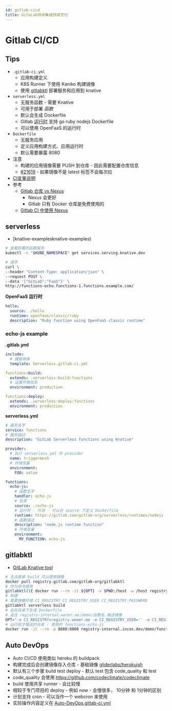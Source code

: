 ```yaml
---
id: gitlab-cicd
title: GitaLab持续集成持续交付
---
```


# Gitlab CI/CD

## Tips
* `.gitlab-ci.yml`
  * 应用构建定义
  * K8S Runner 下使用 Kaniko 构建镜像
  * 使用 [gitlabktl](https://gitlab.com/gitlab-org/gitlabktl) 部署服务和应用到 knative
* `serverless.yml`
  * 无服务函数 - 需要 Knative
  * 可用于部署 _函数_
  * 默认会生成 Dockerfile
  * Gitlab [运行时](https://gitlab.com/gitlab-org/serverless/runtimes) 支持 go ruby nodejs Dockerfile
  * 可以使用 OpenFaaS 的运行时
* `Dockerfile`
  * 无服务应用
  * 定义应用构建方式、应用运行时
  * 默认需要暴露 8080
* 注意
  * 构建的应用镜像需要 PUSH 到仓库 - 因此需要配置仓库信息
  * [#21619](https://gitlab.com/gitlab-org/gitlab/-/issues/21619) - 如果镜像不是 latest 标签不会每次拉
* [CI变量说明](https://docs.gitlab.com/ee/ci/variables)
* 参考
  * [Gitlab 仓库 vs Nexus](https://about.gitlab.com/devops-tools/sonatype-nexus-repo-vs-gitlab.html)
    * Nexus 会更好
    * Gitlab 只有 Docker 仓库是免费使用的
  * [Gitlab CI 中使用 Nexus](https://blog.sonatype.com/how-to-use-gitlab-ci-with-nexus)

## serverless
* [knative-examplesknative-examples)

```bash
# 查看部署的函数服务
kubectl -n "$KUBE_NAMESPACE" get services.serving.knative.dev

# 请求
curl \
--header "Content-Type: application/json" \
--request POST \
--data '{"GitLab":"FaaS"}' \
http://functions-echo.functions-1.functions.example.com/

```

__OpenFaaS 运行时__
```yaml
hello:
  source: ./hello
  runtime: openfaas/classic/ruby
  description: "Ruby function using OpenFaaS classic runtime"
```

### echo-js example

__.gitlab.yml__
```yaml
include:
  # 模板继承
  template: Serverless.gitlab-ci.yml

functions:build:
  extends: .serverless:build:functions
  # 设置环境信息
  environment: production

functions:deploy:
  extends: .serverless:deploy:functions
  environment: production

```

__serverless.yml__

```yaml
# 服务名字
service: functions
# 服务描述
description: "GitLab Serverless functions using Knative"

provider:
  # 执行 serverless.yml 的 provider
  name: triggermesh
  # 环境变量
  environment:
    FOO: value

functions:
  echo-js:
    # 函数名字
    handler: echo-js
    # 目录
    source: ./echo-js
    # 运行时 - 可选 - 可以在 source 下定义 Dockerfile
    runtime: https://gitlab.com/gitlab-org/serverless/runtimes/nodejs
    # 函数描述
    description: "node.js runtime function"
    # 环境变量
    environment:
      MY_FUNCTION: echo-js
```

## gitlabktl
* [GitLab Knative tool](https://gitlab.com/gitlab-org/gitlabktl)

```bash
# 无法直接 build 可以使用镜像
docker pull registry.gitlab.com/gitlab-org/gitlabktl
# 作为命令使用
gitlabktl(){ docker run --rm -it ${OPT} -v $PWD:/host -w /host registry.gitlab.com/gitlab-org/gitlabktl gitlabktl $*;}
# 构建
# 需要镜像环境 CI_REGISTRY CI_REGISTRY_USER CI_REGISTRY_PASSWORD
gitlabktl serverless build
# 会在目录下生成 Dockerfile
# 会往 registry-internal.wener.me/demo/函数名 推送镜像
OPT="-e CI_REGISTRY=registry.wener.me -e CI_REGISTRY_USER='' -e CI_REGISTRY_PASSWORD='' -e CI_REGISTRY_IMAGE=registry-internal.wener.me/demo " gitlabktl serverless build
# 运行刚才推送的仓库 - 使用的 functions-echo-js
docker run -it --rm -p 8080:8080 registry-internal.incos.dev/demo/functions-echo-js
```

## Auto DevOps
* Auto CI/CD 使用类似 heroku 的 buildpack
* 构建完成后会创建镜像存入仓库 - 基础镜像 [gliderlabs/herokuish](https://github.com/gliderlabs/herokuish)
* 默认有三个步骤 build test deploy - 默认 test 包含 code_quality 和 test
* code_quality 会使用 https://github.com/codeclimate/codeclimate
* build 使用共享 runner - 会比较慢
* 相较于专门项目的 deploy - 例如 now - 会慢很多， 10分钟 和 1分钟的区别
* 计划支持 cron - 可以当作一个 webcron 来使用
* 实际操作内容定义在 [Auto-DevOps.gitlab-ci.yml](https://gitlab.com/gitlab-org/gitlab/-/blob/master/lib/gitlab/ci/templates/Auto-DevOps.gitlab-ci.yml)
